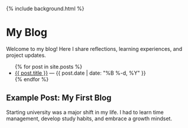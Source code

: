 {% include background.html %}

<h1>My Blog</h1>
<p>Welcome to my blog! Here I share reflections, learning experiences, and project updates.</p>

<!-- Blog Posts List -->
<ul>
  {% for post in site.posts %}
  <li>
    <a href="{{ post.url }}">{{ post.title }}</a> — {{ post.date | date: "%B %-d, %Y" }}
  </li>
  {% endfor %}
</ul>

<!-- Example Static Post (if no _posts yet) -->
<h2>Example Post: My First Blog</h2>
<p>Starting university was a major shift in my life. I had to learn time management, develop study habits, and embrace a growth mindset.</p>
<script src="https://cdn.jsdelivr.net/npm/particles.js"></script>
<script>
particlesJS("particles-js", {
  "particles": {
    "number": {"value": 80},
    "size": {"value": 3},
    "move": {"speed": 1},
    "line_linked": {"enable": true, "color": "#00ffff"},
    "color": {"value": "#00ffff"}
  }
});
</script>

